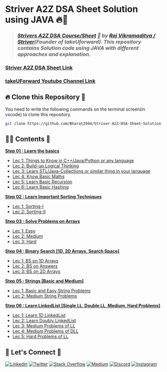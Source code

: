 # **Striver A2Z DSA Sheet Solution using JAVA** 🔥🎯

> ### _[Strivers A2Z DSA Course/Sheet](https://takeuforward.org/strivers-a2z-dsa-course/strivers-a2z-dsa-course-sheet-2/) 🚀 by [Raj Vikramaditya / Striver](https://www.linkedin.com/in/rajstriver/)(Founder of takeUforward). This repository contains Solution code using JAVA with different approaches and explanation._

### [Striver A2Z DSA Sheet Link](https://takeuforward.org/strivers-a2z-dsa-course/strivers-a2z-dsa-course-sheet-2/)
### [takeUForward Youtube Channel Link](https://www.youtube.com/@takeUforward)


## 🔥 **Clone this Repository** 💫

You need to write the following commands on the terminal screen(in vscode) to clone this repository.

```bash
git clone https://github.com/Bharat2044/Striver-A2Z-DSA-Sheet-Solution-using-JAVA.git
```


## 👨‍💻 **Contents** 👀
[**Step 01 : Learn the basics**](./Step%2001%20:%20Learn%20the%20basics/)
- [Lec 1: Things to Know in C++/Java/Python or any language](./Step%2001%20:%20Learn%20the%20basics/Lec%201:%20Things%20to%20Know%20in%20Java%20or%20any%20language/)
- [Lec 2: Build-up Logical Thinking](./Step%2001%20:%20Learn%20the%20basics/Lec%202:%20Build-up%20Logical%20Thinking/)
- [Lec 3: Learn STL/Java-Collections or similar thing in your language](./Step%2001%20:%20Learn%20the%20basics/Lec%203:%20Learn%20STL,%20Java-Collections%20or%20similar%20thing%20in%20your%20language/)
- [Lec 4: Know Basic Maths](./Step%2001%20:%20Learn%20the%20basics/Lec%204:%20Know%20Basic%20Maths/)
- [Lec 5: Learn Basic Recursion](./Step%2001%20:%20Learn%20the%20basics/Lec%205:%20Learn%20Basic%20Recursion/)
- [Lec 6: Learn Basic Hashing](./Step%2001%20:%20Learn%20the%20basics/Lec%206:%20Learn%20Basic%20Hashing/)

[**Step 02 : Learn Important Sorting Techniques**](./Step%2002%20:%20Learn%20Important%20Sorting%20Techniques/)
- [Lec 1: Sorting-I](./Step%2002%20:%20Learn%20Important%20Sorting%20Techniques/Lec%201:%20Sorting-I/)
- [Lec 2: Sorting-II](./Step%2002%20:%20Learn%20Important%20Sorting%20Techniques/Lec%202:%20Sorting-II/)

[**Step 03 : Solve Problems on Arrays**](./Step%2003%20:%20Solve%20Problems%20on%20Arrays%20[Easy%20->%20Medium%20->%20Hard]/)
- [Lec 1: Easy](./Step%2003%20:%20Solve%20Problems%20on%20Arrays%20[Easy%20->%20Medium%20->%20Hard]/Lec%201:%20Easy/)
- [Lec 2: Medium](./Step%2003%20:%20Solve%20Problems%20on%20Arrays%20[Easy%20->%20Medium%20->%20Hard]/Lec%202:%20Medium/)
- [Lec 3: Hard](./Step%2003%20:%20Solve%20Problems%20on%20Arrays%20[Easy%20->%20Medium%20->%20Hard]/Lec%203:%20Hard/)

[**Step 04 : Binary Search [1D, 2D Arrays, Search Space]**](./Step%2004%20:%20Binary%20Search%20[1D,%202D%20Arrays,%20Search%20Space]/)
- [Lec 1: BS on 1D Arrays](./Step%2004%20:%20Binary%20Search%20[1D,%202D%20Arrays,%20Search%20Space]/Lec%201:%20BS%20on%201D%20Arrays/)
- [Lec 2: BS on Answers](./Step%2004%20:%20Binary%20Search%20[1D,%202D%20Arrays,%20Search%20Space]/Lec%202:%20BS%20on%20Answers/)
- [Lec 3: BS on 2D Arrays](./Step%2004%20:%20Binary%20Search%20[1D,%202D%20Arrays,%20Search%20Space]/Lec%203:%20BS%20on%202D%20Arrays/)
    
[**Step 05 : Strings [Basic and Medium]**](./Step%2005%20:%20Strings%20[Basic%20and%20Medium]/)
- [Lec 1: Basic and Easy String Problems](./Step%2005%20:%20Strings%20[Basic%20and%20Medium]/Lec%201:%20Basic%20and%20Easy%20String%20Problems/)
- [Lec 2: Medium String Problems](./Step%2005%20:%20Strings%20[Basic%20and%20Medium])
    
[**Step 06 : Learn LinkedList [Single LL, Double LL, Medium, Hard Problems]**](./Step%2006%20:%20Learn%20LinkedList%20[Single%20LL,%20Double%20LL,%20Medium,%20Hard%20Problems]/)
- [Lec 1: Learn 1D LinkedList](./Step%2006%20:%20Learn%20LinkedList%20[Single%20LL,%20Double%20LL,%20Medium,%20Hard%20Problems]/Lec%201:%20Learn%201D%20LinkedList/)
- [Lec 2: Learn Doubly LinkedList](./Step%2006%20:%20Learn%20LinkedList%20[Single%20LL,%20Double%20LL,%20Medium,%20Hard%20Problems]/Lec%202:%20Learn%20Doubly%20LinkedList/)
- [Lec 3: Medium Problems of LL](./Step%2006%20:%20Learn%20LinkedList%20[Single%20LL,%20Double%20LL,%20Medium,%20Hard%20Problems]/Lec%203:%20Medium%20Problems%20of%20LL/)
- [Lec 4: Medium Problems of DLL](./Step%2006%20:%20Learn%20LinkedList%20[Single%20LL,%20Double%20LL,%20Medium,%20Hard%20Problems]/Lec%204:%20Medium%20Problems%20of%20DLL/)
- [Lec 5: Hard Problems of LL](./Step%2006%20:%20Learn%20LinkedList%20[Single%20LL,%20Double%20LL,%20Medium,%20Hard%20Problems]/Lec%205:%20Hard%20Problems%20of%20LL/)


## 🔗 **Let's Connect** 🤝

[![LinkedIn](https://img.shields.io/badge/LinkedIn-%230077B5.svg?logo=linkedin&logoColor=white)](https://www.linkedin.com/in/bharat2044/)
[![Twitter](https://img.shields.io/badge/Twitter-%231DA1F2.svg?logo=Twitter&logoColor=white)](https://twitter.com/bharat__2044)
[![Stack Overflow](https://img.shields.io/badge/-Stackoverflow-FE7A16?logo=stack-overflow&logoColor=white)](https://stackoverflow.com/users/21453213/bharat2044)
<a href='https://medium.com/@Bharat2044' target="_blank"><img alt='Medium' src='https://img.shields.io/badge/Medium-100000?style=plastic&logo=Medium&logoColor=000000&labelColor=475AC7&color=475AC7'/></a>
[![Discord](https://img.shields.io/badge/Discord-%237289DA.svg?logo=discord&logoColor=white)](https://discordapp.com/users/1202345957216231446)
[![Instagram](https://img.shields.io/badge/Instagram-%23E4405F.svg?logo=Instagram&logoColor=white)](https://www.instagram.com/bharat__2044)
